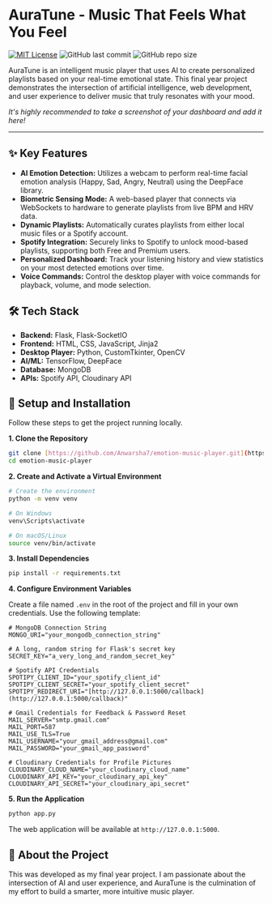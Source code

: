 # AuraTune - Music That Feels What You Feel

[![MIT License](https://img.shields.io/github/license/Anwarsha7/emotion-music-player?style=for-the-badge)](https://github.com/Anwarsha7/emotion-music-player/blob/main/LICENSE)
![GitHub last commit](https://img.shields.io/github/last-commit/Anwarsha7/emotion-music-player?style=for-the-badge)
![GitHub repo size](https://img.shields.io/github/repo-size/Anwarsha7/emotion-music-player?style=for-the-badge)

AuraTune is an intelligent music player that uses AI to create personalized playlists based on your real-time emotional state. This final year project demonstrates the intersection of artificial intelligence, web development, and user experience to deliver music that truly resonates with your mood.

*It's highly recommended to take a screenshot of your dashboard and add it here!*

---

## ✨ Key Features

- **AI Emotion Detection:** Utilizes a webcam to perform real-time facial emotion analysis (Happy, Sad, Angry, Neutral) using the DeepFace library.
- **Biometric Sensing Mode:** A web-based player that connects via WebSockets to hardware to generate playlists from live BPM and HRV data.
- **Dynamic Playlists:** Automatically curates playlists from either local music files or a Spotify account.
- **Spotify Integration:** Securely links to Spotify to unlock mood-based playlists, supporting both Free and Premium users.
- **Personalized Dashboard:** Track your listening history and view statistics on your most detected emotions over time.
- **Voice Commands:** Control the desktop player with voice commands for playback, volume, and mode selection.

## 🛠️ Tech Stack

- **Backend:** Flask, Flask-SocketIO
- **Frontend:** HTML, CSS, JavaScript, Jinja2
- **Desktop Player:** Python, CustomTkinter, OpenCV
- **AI/ML:** TensorFlow, DeepFace
- **Database:** MongoDB
- **APIs:** Spotify API, Cloudinary API

## 🚀 Setup and Installation

Follow these steps to get the project running locally.

**1. Clone the Repository**
```bash
git clone [https://github.com/Anwarsha7/emotion-music-player.git](https://github.com/Anwarsha7/emotion-music-player.git)
cd emotion-music-player
```

**2. Create and Activate a Virtual Environment**
```bash
# Create the environment
python -m venv venv

# On Windows
venv\Scripts\activate

# On macOS/Linux
source venv/bin/activate
```

**3. Install Dependencies**
```bash
pip install -r requirements.txt
```

**4. Configure Environment Variables**

Create a file named `.env` in the root of the project and fill in your own credentials. Use the following template:

```env
# MongoDB Connection String
MONGO_URI="your_mongodb_connection_string"

# A long, random string for Flask's secret key
SECRET_KEY="a_very_long_and_random_secret_key"

# Spotify API Credentials
SPOTIPY_CLIENT_ID="your_spotify_client_id"
SPOTIPY_CLIENT_SECRET="your_spotify_client_secret"
SPOTIPY_REDIRECT_URI="[http://127.0.0.1:5000/callback](http://127.0.0.1:5000/callback)"

# Gmail Credentials for Feedback & Password Reset
MAIL_SERVER="smtp.gmail.com"
MAIL_PORT=587
MAIL_USE_TLS=True
MAIL_USERNAME="your_gmail_address@gmail.com"
MAIL_PASSWORD="your_gmail_app_password"

# Cloudinary Credentials for Profile Pictures
CLOUDINARY_CLOUD_NAME="your_cloudinary_cloud_name"
CLOUDINARY_API_KEY="your_cloudinary_api_key"
CLOUDINARY_API_SECRET="your_cloudinary_api_secret"
```

**5. Run the Application**
```bash
python app.py
```
The web application will be available at `http://127.0.0.1:5000`.

## 👤 About the Project

This was developed as my final year project. I am passionate about the intersection of AI and user experience, and AuraTune is the culmination of my effort to build a smarter, more intuitive music player. 
